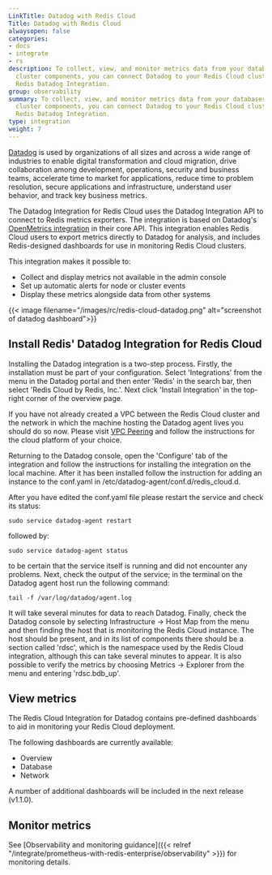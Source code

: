 ```yaml
---
LinkTitle: Datadog with Redis Cloud
Title: Datadog with Redis Cloud
alwaysopen: false
categories:
- docs
- integrate
- rs
description: To collect, view, and monitor metrics data from your databases and other
  cluster components, you can connect Datadog to your Redis Cloud cluster using the
  Redis Datadog Integration.
group: observability
summary: To collect, view, and monitor metrics data from your databases and other
  cluster components, you can connect Datadog to your Redis Cloud cluster using the 
  Redis Datadog Integration.
type: integration
weight: 7
---
```



[Datadog](https://www.datadoghq.com/) is used by organizations of all sizes and across a wide range of industries to 
enable digital transformation and cloud migration, drive collaboration among development, operations, security and 
business teams, accelerate time to market for applications, reduce time to problem resolution, secure applications and 
infrastructure, understand user behavior, and track key business metrics.

The Datadog Integration for Redis Cloud uses the Datadog Integration API to connect to Redis metrics exporters. 
The integration is based on Datadog's 
[OpenMetrics integration](https://datadoghq.dev/integrations-core/base/openmetrics/) in their core API. This integration 
enables Redis Cloud users to export metrics directly to Datadog for analysis, and includes Redis-designed 
dashboards for use in monitoring Redis Cloud clusters.

This integration makes it possible to:
- Collect and display metrics not available in the admin console
- Set up automatic alerts for node or cluster events
- Display these metrics alongside data from other systems

{{< image filename="/images/rc/redis-cloud-datadog.png" alt="screenshot of datadog dashboard">}}
## Install Redis' Datadog Integration for Redis Cloud

Installing the Datadog integration is a two-step process. Firstly, the installation must be part of your configuration. 
Select 'Integrations' from the menu in the Datadog portal and then enter 'Redis' in the search bar, then select 
'Redis Cloud by Redis, Inc.'. Next click 'Install Integration' in the top-right corner of the overview page.

If you have not already created a VPC between the Redis Cloud cluster and the network in which the machine hosting the 
Datadog agent lives you should do so now. Please visit [VPC Peering](https://redis.io/docs/latest/operate/rc/security/vpc-peering/) 
and follow the instructions for the cloud platform of your choice.

Returning to the Datadog console, open the 'Configure' tab of the integration and follow the instructions for installing 
the integration on the local machine. After it has been installed follow the instruction for adding an instance to the 
conf.yaml in /etc/datadog-agent/conf.d/redis_cloud.d.

After you have edited the conf.yaml file please restart the service and check its status:

```shell
sudo service datadog-agent restart
```

followed by:

```shell
sudo service datadog-agent status
```

to be certain that the service itself is running and did not encounter any problems. Next, check the output of the 
service; in the terminal on the Datadog agent host run the following command:

```shell
tail -f /var/log/datadog/agent.log
```

It will take several minutes for data to reach Datadog. Finally, check the Datadog console by selecting 
Infrastructure -> Host Map from the menu and then finding the host that is monitoring the Redis Cloud instance. The host 
should be present, and in its list of components there should be a section called 'rdsc', which is the namespace used by 
the Redis Cloud integration, although this can take several minutes to appear. It is also possible to verify the metrics 
by choosing Metrics -> Explorer from the menu and entering 'rdsc.bdb_up'.

## View metrics

The Redis Cloud Integration for Datadog contains pre-defined dashboards to aid in monitoring your Redis Cloud deployment.

The following dashboards are currently available:

- Overview
- Database
- Network

A number of additional dashboards will be included in the next release (v1.1.0).

## Monitor metrics

See [Observability and monitoring guidance]({{< relref "/integrate/prometheus-with-redis-enterprise/observability" >}}) for monitoring details.
